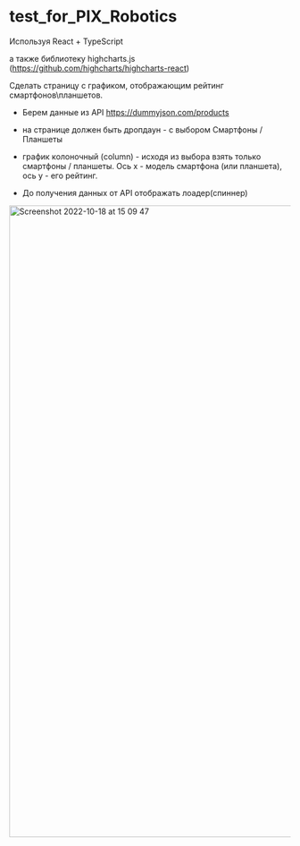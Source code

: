 # test_for_PIX_Robotics

Используя React + TypeScript

а также библиотеку highcharts.js (https://github.com/highcharts/highcharts-react)

Сделать страницу с графиком, отображающим рейтинг смартфонов\планшетов.

- Берем данные из API https://dummyjson.com/products

- на странице должен быть дропдаун - с выбором Смартфоны / Планшеты

- график колоночный (column) - исходя из выбора взять только смартфоны / планшеты. Ось x - модель смартфона (или планшета), ось у - его рейтинг.

- До получения данных от API отображать лоадер(спиннер)

<img width="1129" alt="Screenshot 2022-10-18 at 15 09 47" src="https://user-images.githubusercontent.com/100778364/196425577-0847e8f2-22c1-4007-8a84-c545e4bafae9.png">
